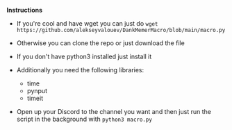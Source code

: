 **Instructions**

* If you're cool and have wget you can just do `wget https://github.com/alekseyvalouev/DankMemerMacro/blob/main/macro.py`

* Otherwise you can clone the repo or just download the file

* If you don't have python3 installed just install it

* Additionally you need the following libraries:
	* time
	* pynput
	* timeit

* Open up your Discord to the channel you want and then just run the script in the background with `python3 macro.py`

